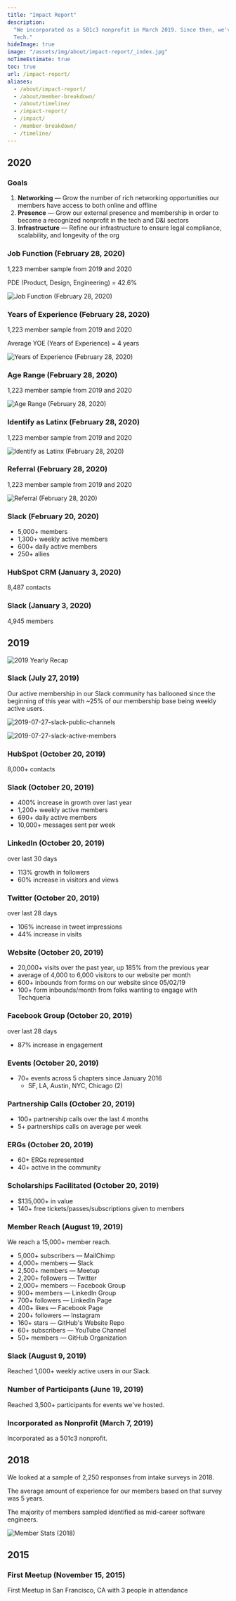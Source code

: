 ```yaml
---
title: "Impact Report"
description:
  "We incorporated as a 501c3 nonprofit in March 2019. Since then, we've taken actionable steps to becoming the community we enivision for Latinx in
  Tech."
hideImage: true
image: "/assets/img/about/impact-report/_index.jpg"
noTimeEstimate: true
toc: true
url: /impact-report/
aliases:
  - /about/impact-report/
  - /about/member-breakdown/
  - /about/timeline/
  - /impact-report/
  - /impact/
  - /member-breakdown/
  - /timeline/
---
```


## 2020

### Goals

1. **Networking** — Grow the number of rich networking opportunities our members have access to both online and offline
2. **Presence** — Grow our external presence and membership in order to become a recognized nonprofit in the tech and D&I sectors
3. **Infrastructure** — Refine our infrastructure to ensure legal compliance, scalability, and longevity of the org

### Job Function (February 28, 2020)

1,223 member sample from 2019 and 2020

PDE (Product, Design, Engineering) = 42.6%

<img class="lozad mt-2 mb-2 u-box-shadow--none" data-src="/assets/img/about/impact-report/member-stats/job-function.png" src="/assets/img/about/impact-report/member-stats/job-function.png" alt="Job Function (February 28, 2020)">

### Years of Experience (February 28, 2020)

1,223 member sample from 2019 and 2020

Average YOE (Years of Experience) = 4 years

<img class="lozad mt-2 mb-2 u-box-shadow--none" data-src="/assets/img/about/impact-report/member-stats/yoe.png" src="/assets/img/about/impact-report/member-stats/yoe.png" alt="Years of Experience (February 28, 2020)">

### Age Range (February 28, 2020)

1,223 member sample from 2019 and 2020

<img class="lozad mt-2 mb-2 u-box-shadow--none" data-src="/assets/img/about/impact-report/member-stats/age-range.png" src="/assets/img/about/impact-report/member-stats/age-range.png" alt="Age Range (February 28, 2020)">

### Identify as Latinx (February 28, 2020)

1,223 member sample from 2019 and 2020

<img class="lozad mt-2 mb-2 u-box-shadow--none" data-src="/assets/img/about/impact-report/member-stats/identify-as-latinx.png" src="/assets/img/about/impact-report/member-stats/identify-as-latinx.png" alt="Identify as Latinx (February 28, 2020)">

### Referral (February 28, 2020)

1,223 member sample from 2019 and 2020

<img class="lozad mt-2 mb-2 u-box-shadow--none" data-src="/assets/img/about/impact-report/member-stats/referral.png" src="/assets/img/about/impact-report/member-stats/referral.png" alt="Referral (February 28, 2020)">

### Slack (February 20, 2020)

- 5,000+ members
- 1,300+ weekly active members
- 600+ daily active members
- 250+ allies

### HubSpot CRM (January 3, 2020)

8,487 contacts

### Slack (January 3, 2020)

4,945 members

## 2019

![2019 Yearly Recap](/assets/img/about/impact-report/2019-yearly-recap.png)

### Slack (July 27, 2019)

Our active membership in our Slack community has ballooned since the beginning of this year with ~25% of our membership base being weekly active
users.

![2019-07-27-slack-public-channels](/assets/img/about/impact-report/2019-07-27-slack-public-channels.jpg)

![2019-07-27-slack-active-members](/assets/img/about/impact-report/2019-07-27-slack-active-members.jpg)

### HubSpot (October 20, 2019)

8,000+ contacts

### Slack (October 20, 2019)

- 400% increase in growth over last year
- 1,200+ weekly active members
- 690+ daily active members
- 10,000+ messages sent per week

### LinkedIn (October 20, 2019)

over last 30 days

- 113% growth in followers
- 60% increase in visitors and views

### Twitter (October 20, 2019)

over last 28 days

- 106% increase in tweet impressions
- 44% increase in visits

### Website (October 20, 2019)

- 20,000+ visits over the past year, up 185% from the previous year
- average of 4,000 to 6,000 visitors to our website per month
- 600+ inbounds from forms on our website since 05/02/19
- 100+ form inbounds/month from folks wanting to engage with Techqueria

### Facebook Group (October 20, 2019)

over last 28 days

- 87% increase in engagement

### Events (October 20, 2019)

- 70+ events across 5 chapters since January 2016
  - SF, LA, Austin, NYC, Chicago (2)

### Partnership Calls (October 20, 2019)

- 100+ partnership calls over the last 4 months
- 5+ partnerships calls on average per week

### ERGs (October 20, 2019)

- 60+ ERGs represented
- 40+ active in the community

### Scholarships Facilitated (October 20, 2019)

- \$135,000+ in value
- 140+ free tickets/passes/subscriptions given to members

### Member Reach (August 19, 2019)

We reach a 15,000+ member reach.

- 5,000+ subscribers — MailChimp
- 4,000+ members — Slack
- 2,500+ members — Meetup
- 2,200+ followers — Twitter
- 2,000+ members — Facebook Group
- 900+ members — LinkedIn Group
- 700+ followers — LinkedIn Page
- 400+ likes — Facebook Page
- 200+ followers — Instagram
- 160+ stars — GitHub's Website Repo
- 60+ subscribers — YouTube Channel
- 50+ members — GitHub Organization

### Slack (August 9, 2019)

Reached 1,000+ weekly active users in our Slack.

### Number of Participants (June 19, 2019)

Reached 3,500+ participants for events we've hosted.

### Incorporated as Nonprofit (March 7, 2019)

Incorporated as a 501c3 nonprofit.

## 2018

We looked at a sample of 2,250 responses from intake surveys in 2018.

The average amount of experience for our members based on that survey was 5 years.

The majority of members sampled identified as mid-career software engineers.

<img class="lozad mt-2 mb-2 u-box-shadow--none" src="/assets/img/about/impact-report/member-stats/2018.png" data-src="/assets/img/about/impact-report/member-stats/2018.png"  alt="Member Stats (2018)">

## 2015

### First Meetup (November 15, 2015)

First Meetup in San Francisco, CA with 3 people in attendance
